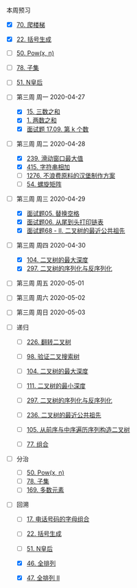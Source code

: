 本周预习

- [x] [70. 爬楼梯](https://leetcode-cn.com/problems/climbing-stairs/)
- [x] [22. 括号生成](https://leetcode-cn.com/problems/generate-parentheses/)
- [ ] [50. Pow(x, n)](https://leetcode-cn.com/problems/powx-n/)
- [ ] [78. 子集](https://leetcode-cn.com/problems/subsets/)
- [ ] [51. N皇后](https://leetcode-cn.com/problems/n-queens/)



- [ ] 第三周 周一 2020-04-27
  - [x] [15. 三数之和](https://leetcode-cn.com/problems/3sum/)
  - [x] [1. 两数之和](https://leetcode-cn.com/problems/two-sum/)
  - [x] [面试题 17.09. 第 k 个数](https://leetcode-cn.com/problems/get-kth-magic-number-lcci/)
- [ ] 第三周 周二 2020-04-28
  - [x] [239. 滑动窗口最大值](https://leetcode-cn.com/problems/sliding-window-maximum/)
  - [x] [415. 字符串相加](https://leetcode-cn.com/problems/add-strings/)
  - [ ] [1276. 不浪费原料的汉堡制作方案](https://leetcode-cn.com/problems/number-of-burgers-with-no-waste-of-ingredients/)
  - [ ] [54. 螺旋矩阵](https://leetcode-cn.com/problems/spiral-matrix/)
- [ ] 第三周 周三 2020-04-29
  - [x] [面试题05. 替换空格](https://leetcode-cn.com/problems/ti-huan-kong-ge-lcof/)
  - [x] [面试题06. 从尾到头打印链表](https://leetcode-cn.com/problems/cong-wei-dao-tou-da-yin-lian-biao-lcof/)
  - [x] [面试题68 - II. 二叉树的最近公共祖先](https://leetcode-cn.com/problems/er-cha-shu-de-zui-jin-gong-gong-zu-xian-lcof/)
- [ ] 第三周 周四 2020-04-30
  - [x] [104. 二叉树的最大深度](https://leetcode-cn.com/problems/maximum-depth-of-binary-tree/)
  - [x] [297. 二叉树的序列化与反序列化](https://leetcode-cn.com/problems/serialize-and-deserialize-binary-tree/)
- [ ] 第三周 周五 2020-05-01
- [ ] 第三周 周六 2020-05-02
- [ ] 第三周 周日 2020-05-03



- [ ] 递归
  - [ ] [226. 翻转二叉树](https://leetcode-cn.com/problems/invert-binary-tree/)
  - [ ] [98. 验证二叉搜索树](https://leetcode-cn.com/problems/validate-binary-search-tree/)
  - [ ] [104. 二叉树的最大深度](https://leetcode-cn.com/problems/maximum-depth-of-binary-tree/)
  - [ ] [111. 二叉树的最小深度](https://leetcode-cn.com/problems/minimum-depth-of-binary-tree/)
  - [ ] [297. 二叉树的序列化与反序列化](https://leetcode-cn.com/problems/serialize-and-deserialize-binary-tree/)
  - [ ] [236. 二叉树的最近公共祖先](https://leetcode-cn.com/problems/lowest-common-ancestor-of-a-binary-tree/)
  - [ ] [105. 从前序与中序遍历序列构造二叉树](https://leetcode-cn.com/problems/construct-binary-tree-from-preorder-and-inorder-traversal/)
  - [ ] [77. 组合](https://leetcode-cn.com/problems/combinations/)



- [ ] 分治
  - [ ] [50. Pow(x, n)](https://leetcode-cn.com/problems/powx-n/)
  - [ ] [78. 子集](https://leetcode-cn.com/problems/subsets/)
  - [ ] [169. 多数元素](https://leetcode-cn.com/problems/majority-element/)
- [ ] 回溯
  - [ ] [17. 电话号码的字母组合](https://leetcode-cn.com/problems/letter-combinations-of-a-phone-number/)
  - [ ] [22. 括号生成](https://leetcode-cn.com/problems/generate-parentheses/)
  - [ ] [51. N皇后](https://leetcode-cn.com/problems/n-queens/)
  - [x] [46. 全排列](https://leetcode-cn.com/problems/permutations/)
  - [x] [47. 全排列 II](https://leetcode-cn.com/problems/permutations-ii/)



